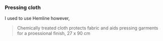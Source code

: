 ### Pressing cloth

I used to use Hemline however,

> Chemically treated cloth protects fabric and aids pressing garments for a proessional finish, 27 x 90 cm

